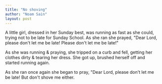 ```yaml
---
title: "No shoving"
author: "Noam Sain"
layout: post
---
```


A little girl, dressed in her Sunday best, was running as fast as she could, trying not to be late for Sunday School. As she ran she prayed, "Dear Lord, please don't let me be late! Please don't let me be late!"

As she was running &amp; praying, she tripped on a curb and fell, getting her clothes dirty &amp; tearing her dress. She got up, brushed herself off and started running again.

As she ran once again she began to pray, "Dear Lord, please don't let me be late! But don't shove me either.
